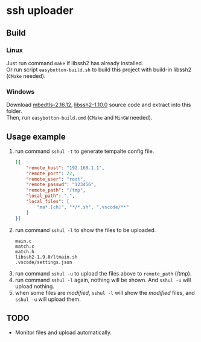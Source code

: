 # ssh uploader

## Build
### Linux
Just run command `make` if libssh2 has already installed.  
Or run script `easybotton-build.sh` to build this project with build-in libssh2 (`CMake` needed).
### Windows
Download [mbedtls-2.16.12](https://github.com/ARMmbed/mbedtls/archive/refs/tags/mbedtls-2.16.12.tar.gz), [libssh2-1.10.0](https://github.com/libssh2/libssh2/releases/download/libssh2-1.10.0/libssh2-1.10.0.tar.gz) source code and extract into this folder.   
Then, run `easybotton-build.cmd` (`CMake` and `MinGW` needed).

## Usage example
1. run command `sshul -t` to generate tempalte config file.
    ```json
    [{
        "remote_host": "192.168.1.1",
        "remote_port": 22,
        "remote_user": "root",
        "remote_passwd": "123456",
        "remote_path": "/tmp",
        "local_path": ".",
        "local_files": [
            "ma*.[ch]", "*/*.sh", ".vscode/**"
        ]
    }]
    ```
2. run command `sshul -l` to show the files to be uploaded.
    ```text
    main.c
    match.c
    match.h
    libssh2-1.9.0/ltmain.sh
    .vscode/settings.json
    ```
3. run command `sshul -u` to upload the files above to `remote_path` (/tmp).
4. run command `sshul -l` again, nothing will be shown. And `sshul -u` will upload nothing.
5. when some files are *modified*, `sshul -l` will show the *modified* files, and `sshul -u` will upload them.

## TODO
- Monitor files and upload automatically.